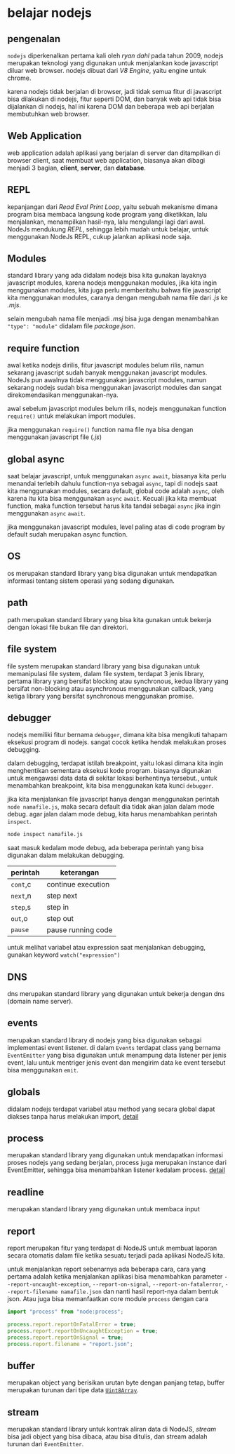 # belajar nodejs

## pengenalan

`nodejs` diperkenalkan pertama kali oleh _ryan dahl_ pada tahun 2009, nodejs merupakan teknologi yang digunakan untuk menjalankan kode javascript diluar web browser. nodejs dibuat dari _V8 Engine_, yaitu engine untuk chrome.

karena nodejs tidak berjalan di browser, jadi tidak semua fitur di javascript bisa dilakukan di nodejs, fitur seperti DOM, dan banyak web api tidak bisa dijalankan di nodejs, hal ini karena DOM dan beberapa web api berjalan membutuhkan web browser.

## Web Application

web application adalah aplikasi yang berjalan di server dan ditampilkan di browser client, saat membuat web application, biasanya akan dibagi menjadi 3 bagian, **client**, **server**, dan **database**.

## REPL

kepanjangan dari _Read Eval Print Loop_, yaitu sebuah mekanisme dimana program bisa membaca langsung kode program yang diketikkan, lalu menjalankan, menampilkan hasil-nya, lalu mengulangi lagi dari awal.
NodeJs mendukung _REPL_, sehingga lebih mudah untuk belajar, untuk menggunakan NodeJs REPL, cukup jalankan aplikasi node saja.

## Modules

standard library yang ada didalam nodejs bisa kita gunakan layaknya javascript modules, karena nodejs menggunakan modules, jika kita ingin menggunakan modules, kita juga perlu memberitahu bahwa file javascript kita menggunakan modules, caranya dengan mengubah nama file dari _.js_ ke _.mjs_.

selain mengubah nama file menjadi _.msj_ bisa juga dengan menambahkan `"type": "module"` didalam file _package.json_.

## require function

awal ketika nodejs dirilis, fitur javascript modules belum rilis, namun sekarang javascript sudah banyak menggunakan javascript modules. NodeJs pun awalnya tidak menggunakan javascript modules, namun sekarang nodejs sudah bisa menggunakan javascript modules dan sangat direkomendasikan menggunakan-nya.

awal sebelum javascript modules belum rilis, nodejs menggunakan function `require()` untuk melakukan import modules.

jika menggunakan `require()` function nama file nya bisa dengan menggunakan javascript file (_.js_)

## global async

saat belajar javascript, untuk menggunakan `async` `await`, biasanya kita perlu menandai terlebih dahulu function-nya sebagai `async`, tapi di nodejs saat kita menggunakan modules, secara default, global code adalah `async`, oleh karena itu kita bisa menggunakan `async` `await`. Kecuali jika kita membuat function, maka function tersebut harus kita tandai sebagai `async` jika ingin menggunakan `async` `await`.

jika menggunakan javascript modules, level paling atas di code program by default sudah merupakan async function.

## OS

os merupakan standard library yang bisa digunakan untuk mendapatkan informasi tentang sistem operasi yang sedang digunakan.

## path

path merupakan standard library yang bisa kita gunakan untuk bekerja dengan lokasi file bukan file dan direktori.

## file system

file system merupakan standard library yang bisa digunakan untuk memanipulasi file system, dalam file system, terdapat 3 jenis library, pertama library yang bersifat blocking atau synchronous, kedua library yang bersifat non-blocking atau asynchronous menggunakan callback, yang ketiga library yang bersifat synchronous menggunakan promise.

## debugger

nodejs memiliki fitur bernama `debugger`, dimana kita bisa mengikuti tahapam eksekusi program di nodejs. sangat cocok ketika hendak melakukan proses debugging.

dalam debugging, terdapat istilah breakpoint, yaitu lokasi dimana kita ingin menghentikan sementara eksekusi kode program. biasanya digunakan untuk mengawasi data data di sekitar lokasi berhentinya tersebut., untuk menambahkan breakpoint, kita bisa menggunakan kata kunci `debugger`.

jika kita menjalankan file javascript hanya dengan menggunakan perintah `node namafile.js`, maka secara default dia tidak akan jalan dalam mode debug. agar jalan dalam mode debug, kita harus menambahkan perintah `inspect`.

```bash
node inspect namafile.js
```

saat masuk kedalam mode debug, ada beberapa perintah yang bisa digunakan dalam melakukan debugging.

| perintah | keterangan         |
| -------- | ------------------ |
| `cont`,c | continue execution |
| `next`,n | step next          |
| `step`,s | step in            |
| `out`,o  | step out           |
| `pause`  | pause running code |

untuk melihat variabel atau expression saat menjalankan debugging, gunakan keyword `watch("expression")`

## DNS

dns merupakan standard library yang digunakan untuk bekerja dengan dns (domain name server).

## events

merupakan standard library di nodejs yang bisa digunakan sebagai implementasi event listener. di dalam `Events` terdapat class yang bernama `EventEmitter` yang bisa digunakan untuk menampung data listener per jenis event, lalu untuk mentriger jenis event dan mengirim data ke event tersebut bisa menggunakan `emit`.

## globals

didalam nodejs terdapat variabel atau method yang secara global dapat diakses tanpa harus melakukan import, [detail](https://nodejs.org/docs/latest-v19.x/api/globals.html)

## process

merupakan standard library yang digunakan untuk mendapatkan informasi proses nodejs yang sedang berjalan, process juga merupakan instance dari EventEmitter, sehingga bisa menambahkan listener kedalam process. [detail](https://nodejs.org/docs/latest-v19.x/api/process.html)

## readline

merupakan standard library yang digunakan untuk membaca input

## report

report merupakan fitur yang terdapat di NodeJS untuk membuat laporan secara otomatis dalam file ketika sesuatu terjadi pada aplikasi NodeJS kita.

untuk menjalankan report sebenarnya ada beberapa cara, cara yang pertama adalah ketika menjalankan aplikasi bisa menambahkan parameter
`--report-uncaught-exception`, `--report-on-signal`, `--report-on-fatalerror`, `--report-filename namafile.json` dan nanti hasil report-nya dalam bentuk json.
Atau juga bisa memanfaatkan core module `process` dengan cara

```javascript
import "process" from "node:process";

process.report.reportOnFatalError = true;
process.report.reportOnUncaughtException = true;
process.report.reportOnSignal = true;
process.report.filename = "report.json";
```

## buffer

merupakan object yang berisikan urutan byte dengan panjang tetap, buffer merupakan turunan dari tipe data [`Uint8Array`](https://developer.mozilla.org/en-US/docs/Web/JavaScript/Reference/Global_Objects/Uint8Array).

## stream

merupakan standard library untuk kontrak aliran data di NodeJS, _stream_ bisa jadi object yang bisa dibaca, atau bisa ditulis, dan stream adalah turunan dari `EventEmitter`.
